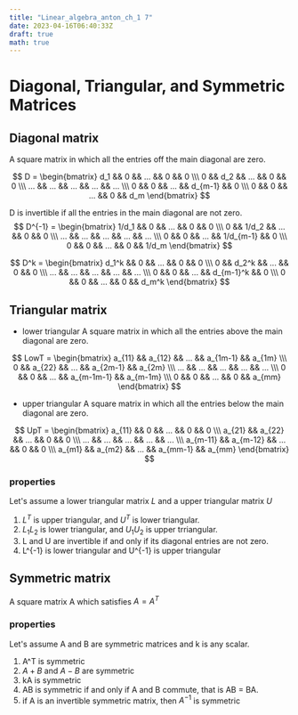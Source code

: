```yaml
---
title: "Linear_algebra_anton_ch_1 7"
date: 2023-04-16T06:40:33Z
draft: true
math: true
---
```


# Diagonal, Triangular, and Symmetric Matrices

## Diagonal matrix
A square matrix in which all the entries off the main diagonal are zero.

$$ D =
\begin{bmatrix} 
d_1 && 0 && ... && 0 && 0 
\\\ 
0 && d_2 && ... && 0 && 0
\\\
... && ... && ... && ... && ...
\\\
0 && 0 && ... && d_{m-1} && 0
\\\
0 && 0 && ... && 0 && d_m
\end{bmatrix}
$$

D is invertible if all the entries in the main diagonal are not zero.
$$ D^{-1} =
\begin{bmatrix} 
1/d_1 && 0 && ... && 0 && 0 
\\\ 
0 && 1/d_2 && ... && 0 && 0
\\\
... && ... && ... && ... && ...
\\\
0 && 0 && ... && 1/d_{m-1} && 0
\\\
0 && 0 && ... && 0 && 1/d_m
\end{bmatrix}
$$

$$ D^k =
\begin{bmatrix} 
d_1^k && 0 && ... && 0 && 0 
\\\ 
0 && d_2^k && ... && 0 && 0
\\\
... && ... && ... && ... && ...
\\\
0 && 0 && ... && d_{m-1}^k && 0
\\\
0 && 0 && ... && 0 && d_m^k
\end{bmatrix}
$$

## Triangular matrix
- lower triangular
A square matrix in which all the entries above the main diagonal are zero.

$$ LowT =
\begin{bmatrix} 
a_{11} && a_{12} && ... && a_{1m-1} && a_{1m}
\\\ 
0 && a_{22} && ... && a_{2m-1} && a_{2m}
\\\
... && ... && ... && ... && ...
\\\
0 && 0 && ... && a_{m-1m-1} && a_{m-1m}
\\\
0 && 0 && ... && 0 && a_{mm}
\end{bmatrix}
$$

- upper triangular
A square matrix in which all the entries below the main diagonal are zero.

$$ UpT =
\begin{bmatrix} 
a_{11} && 0 && ... && 0 && 0
\\\ 
a_{21} && a_{22} && ... && 0 && 0
\\\
... && ... && ... && ... && ...
\\\
a_{m-11} && a_{m-12} && ... && 0 && 0
\\\
a_{m1} && a_{m2} && ... && a_{mm-1} && a_{mm}
\end{bmatrix}
$$

### properties
Let's assume a lower triangular matrix $L$ and a upper triangular matrix $U$
1. $L^T$ is upper triangular, and $U^T$ is lower triangular.
2. $L_1L_2$ is lower triangular, and $U_1U_2$ is upper trriangular.
3. L and U are invertible if and only if its diagonal entries are not zero.
4. L^{-1} is lower triangular and U^{-1} is upper triangular

## Symmetric matrix
A square matrix A which satisfies $A = A^T$

### properties
Let's assume A and B are symmetric matrices and k is any scalar.
1. A^T is symmetric
2. $A+B$ and $A-B$ are symmetric
3. kA is symmetric
4. AB is symmetric if and only if A and B commute, that is AB = BA.
5. if A is an invertible symmetric matrix, then $A^{-1}$ is symmetric
